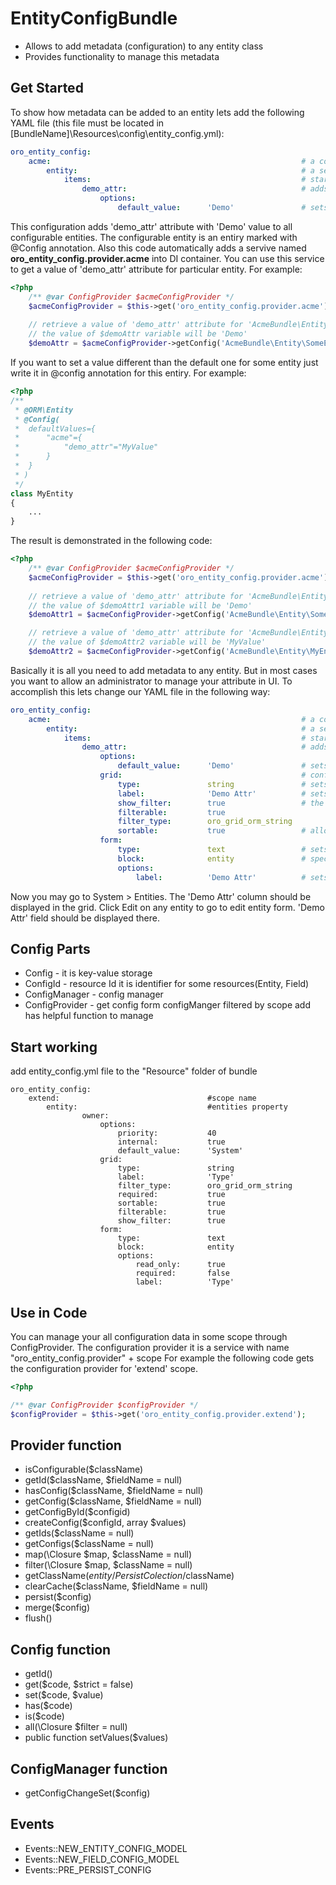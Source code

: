 EntityConfigBundle
==================
- Allows to add metadata (configuration) to any entity class
- Provides functionality to manage this metadata

Get Started
-----------
To show how metadata can be added to an entity lets add the following YAML file (this file must be located in [BundleName]\Resources\config\entity_config.yml):
``` yaml
oro_entity_config:
    acme:                                                        # a configuration scope name
        entity:                                                  # a section describes en entity
            items:                                               # starts a description of entity attributes
                demo_attr:                                       # adds an attribute named 'demo_attr'
                    options:
                        default_value:      'Demo'               # sets the default value for 'demo_attr' attribute
```
This configuration adds 'demo_attr' attribute with 'Demo' value to all configurable entities. The configurable entity is an entiry marked with @Config annotation. Also this code automatically adds a servive named **oro_entity_config.provider.acme** into DI container. You can use this service to get a value of 'demo_attr' attribute for particular entity. For example:
``` php
<?php
    /** @var ConfigProvider $acmeConfigProvider */
    $acmeConfigProvider = $this->get('oro_entity_config.provider.acme');
    
    // retrieve a value of 'demo_attr' attribute for 'AcmeBundle\Entity\SomeEntity' entity
    // the value of $demoAttr variable will be 'Demo'
    $demoAttr = $acmeConfigProvider->getConfig('AcmeBundle\Entity\SomeEntity')->get('demo_attr');
```
If you want to set a value different than the default one for some entity just write it in @config annotation for this entiry. For example:
``` php
<?php
/**
 * @ORM\Entity
 * @Config(
 *  defaultValues={
 *      "acme"={
 *          "demo_attr"="MyValue"
 *      }
 *  }
 * )
 */
class MyEntity
{
    ...
}
```

The result is demonstrated in the following code:
``` php
<?php
    /** @var ConfigProvider $acmeConfigProvider */
    $acmeConfigProvider = $this->get('oro_entity_config.provider.acme');
    
    // retrieve a value of 'demo_attr' attribute for 'AcmeBundle\Entity\SomeEntity' entity
    // the value of $demoAttr1 variable will be 'Demo'
    $demoAttr1 = $acmeConfigProvider->getConfig('AcmeBundle\Entity\SomeEntity')->get('demo_attr');

    // retrieve a value of 'demo_attr' attribute for 'AcmeBundle\Entity\MyEntity' entity
    // the value of $demoAttr2 variable will be 'MyValue'
    $demoAttr2 = $acmeConfigProvider->getConfig('AcmeBundle\Entity\MyEntity')->get('demo_attr');
```
Basically it is all you need to add metadata to any entity. But in most cases you want to allow an administrator to manage your attribute in UI. To accomplish this lets change our YAML file in the following way:
``` yaml
oro_entity_config:
    acme:                                                        # a configuration scope name
        entity:                                                  # a section describes en entity
            items:                                               # starts a description of entity attributes
                demo_attr:                                       # adds an attribute named 'demo_attr'
                    options:
                        default_value:      'Demo'               # sets the default value for 'demo_attr' attribute
                    grid:                                        # configure a data grid to display 'demo_attr' attribute
                        type:               string               # sets the attribute type
                        label:              'Demo Attr'          # sets the data grid column name
                        show_filter:        true                 # the next three lines configure a filter for 'Demo Attr' column
                        filterable:         true 
                        filter_type:        oro_grid_orm_string
                        sortable:           true                 # allows an administrator to sort rows clicks on 'Demo Attr' column
                    form:
                        type:               text                 # sets the attribute type
                        block:              entity               # specifies in which block on the form this attribute should be displayed
                        options:
                            label:          'Demo Attr'          # sets the the label name
```
Now you may go to System > Entities. The 'Demo Attr' column should be displayed in the grid. Click Edit on any entity to go to edit entity form. 'Demo Attr' field should be displayed there.

Config Parts
------------
- Config - it is key-value storage
- ConfigId - resource Id it is identifier for some resources(Entity, Field)
- ConfigManager - config manager
- ConfigProvider - get config form configManger filtered by scope add has helpful function to manage

Start working
-------------
add entity_config.yml file  to the "Resource" folder of bundle
```
oro_entity_config:
    extend:                                 #scope name
        entity:                             #entities property
                owner:
                    options:
                        priority:           40
                        internal:           true
                        default_value:      'System'
                    grid:
                        type:               string
                        label:              'Type'
                        filter_type:        oro_grid_orm_string
                        required:           true
                        sortable:           true
                        filterable:         true
                        show_filter:        true
                    form:
                        type:               text
                        block:              entity
                        options:
                            read_only:      true
                            required:       false
                            label:          'Type'
```    

Use in Code
-----------
You can manage your all configuration data in some scope through ConfigProvider.
The configuration provider it is a service with name "oro_entity_config.provider" + scope
For example the following code gets the configuration provider for 'extend' scope.
``` php
<?php

/** @var ConfigProvider $configProvider */
$configProvider = $this->get('oro_entity_config.provider.extend');
```

Provider function
-----------------
- isConfigurable($className)
- getId($className, $fieldName = null)
- hasConfig($className, $fieldName = null)
- getConfig($className, $fieldName = null)
- getConfigById($configid)
- createConfig($configId, array $values)
- getIds($className = null)
- getConfigs($className = null)
- map(\Closure $map, $className = null)
- filter(\Closure $map, $className = null)
- getClassName($entity/PersistColection/$className)
- clearCache($className, $fieldName = null)
- persist($config)
- merge($config)
- flush()

Config function
-----------------
- getId()
- get($code, $strict = false)
- set($code, $value)
- has($code)
- is($code)
- all(\Closure $filter = null)
- public function setValues($values)

ConfigManager function
----------------------
- getConfigChangeSet($config)

Events
------
- Events::NEW_ENTITY_CONFIG_MODEL
- Events::NEW_FIELD_CONFIG_MODEL
- Events::PRE_PERSIST_CONFIG

